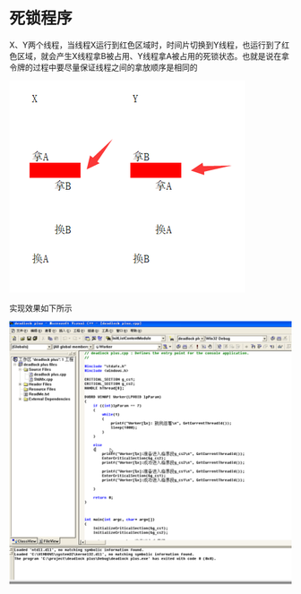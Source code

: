 # 死锁程序



X、Y两个线程，当线程X运行到红色区域时，时间片切换到Y线程，也运行到了红色区域，就会产生X线程拿B被占用、Y线程拿A被占用的死锁状态。也就是说在拿令牌的过程中要尽量保证线程之间的拿放顺序是相同的



![image-20210715155955248](image-20210715155955248.png)

实现效果如下所示



![deadlock](deadlock.gif)